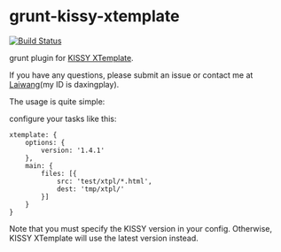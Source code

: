 grunt-kissy-xtemplate
=====================

[![Build Status](https://travis-ci.org/daxingplay/grunt-kissy-xtemplate.png?branch=master)](https://travis-ci.org/daxingplay/grunt-kissy-xtemplate)

grunt plugin for [KISSY XTemplate](https://github.com/daxingplay/kissy-xtemplate).

If you have any questions, please submit an issue or contact me at [Laiwang](www.laiwang.com)(my ID is daxingplay).

The usage is quite simple:

configure your tasks like this:

```
xtemplate: {
    options: {
        version: '1.4.1'
    },
    main: {
        files: [{
            src: 'test/xtpl/*.html',
            dest: 'tmp/xtpl/'
        }]
    }
}
```

Note that you must specify the KISSY version in your config. Otherwise, KISSY XTemplate will use the latest version instead.
